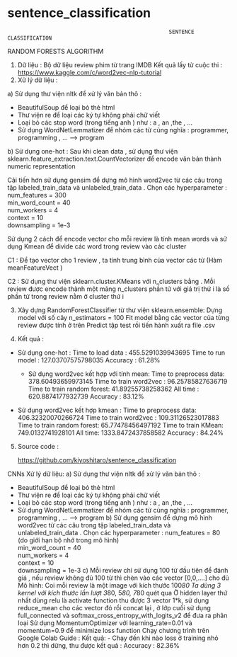 # sentence_classification
                                                       
                                                       SENTENCE CLASSIFICATION 

RANDOM FORESTS ALGORITHM

1) Dữ liệu : 
Bộ dữ liệu review phim từ trang IMDB 
Kết quả lấy từ cuộc thi :
	https://www.kaggle.com/c/word2vec-nlp-tutorial
2) Xử lý dữ liệu : 

a) Sử dụng thư viện nltk để xử lý văn bản thô : 
-  BeautifulSoup để loại bỏ thẻ html
- Thư viện re để loại các ký tự không phải chữ viết 
- Loại bỏ các stop word (trong tiếng anh ) như : a , an ,the , …
-  Sử dụng WordNetLemmatizer để nhóm các từ cùng nghĩa : programmer,    programming , ... --> program

b) 
Sử dụng one-hot : Sau khi clean data , sử dụng thư viện sklearn.feature_extraction.text.CountVectorizer để encode văn bản thành  numeric representation

Cải tiến hơn sử dụng gensim để dựng mô hình word2vec từ các câu trong tập labeled_train_data và unlabeled_train_data . 
Chọn các hyperparameter :
num_features = 300                         
min_word_count = 40                       
num_workers = 4       
context = 10                                                                                             
downsampling = 1e-3

Sử dụng 2 cách để encode vector cho mỗi review là tính mean words và sử dụng Kmean để divide các word trong review vào các cluster

C1 : Để tạo vector cho 1 review , ta tính trung bình của vector các từ (Hàm meanFeatureVect ) 

C2 : Sử dụng thư viện sklearn.cluster.KMeans với n_clusters bằng . Mỗi review được encode thành một mảng n_clusters phần tử với giá trị thứ i là số phần tử trong review  nằm ở cluster thứ i 


3) Xây dựng RandomForestClassifier từ thư viện sklearn.ensemble:
Dựng model với số cây n_estimators = 100
Fit model bằng các vector của từng review được tính ở trên 
Predict tập test rồi tiến hành xuất ra file .csv 

4) Kết quả : 
	
- Sử dụng one-hot : 
	Time to load data :  455.5291039943695 
Time to run model :  127.03707575798035
Accuracy : 61.28% 

	- Sử dụng word2vec kết hợp với tính mean: 
	Time to preprocess data:  378.60493659973145
Time to train word2vec : 96.25785827636719
Time to train random forest:  41.89255738258362
All time :  620.8874177932739
Accuracy : 83.12%

- Sử dụng word2vec kết hợp kmean : 
Time to preprocess data:  406.32320070266724
Time to train word2vec : 109.31126523017883
Time to train random forest:  65.77478456497192
Time to train KMean:  749.0132741928101
All time:  1333.8472437858582
Accuracy : 84.24%




5) Source code : 

	https://github.com/kiyoshitaro/sentence_classification


CNNs
Xử lý dữ liệu:
a) Sử dụng thư viện nltk để xử lý văn bản thô : 
-  BeautifulSoup để loại bỏ thẻ html
- Thư viện re để loại các ký tự không phải chữ viết 
- Loại bỏ các stop word (trong tiếng anh ) như : a , an ,the , …
-  Sử dụng WordNetLemmatizer để nhóm các từ cùng nghĩa : programmer,    programming , ... --> program
b) Sử dụng gensim để dựng mô hình word2vec từ các câu trong tập     labeled_train_data và unlabeled_train_data . 
Chọn các hyperparameter :
num_features = 80 (do giới hạn bộ nhớ trong mô hình)                       
min_word_count = 40                       
num_workers = 4       
context = 10                                                                                             
downsampling = 1e-3
	c) Mỗi review chỉ sử dụng 100 từ đầu tiên để đánh giá , nếu review không đủ 100 từ thì chèn vào các vector [0,0,....] cho đủ
Mô hình:
Coi mỗi review là một image với kích thước 100*80 
Ta dùng 3 kernel với kích thước lần lượt 3*80, 5*80, 7*80 quét qua 
Ở hidden layer thứ nhất dùng relu là activate function thu được 3 vector 1*k, sử dụng reduce_mean cho các vector đó rồi concat lại  , ở lớp  cuối sử dụng full_connected và  softmax_cross_entropy_with_logits_v2 để đưa ra phân loại 
Sử dụng MomentumOptimizer với learning_rate=0.01 và momentum=0.9 để minimize loss function
Chạy chương trình trên Google Colab
Guide : 
Kết quả:
	      - Chạy  đến khi nào loss ở training nhỏ hơn 0.2 thì dừng, thu được kết quả : 
Accuracy : 82.36% 
